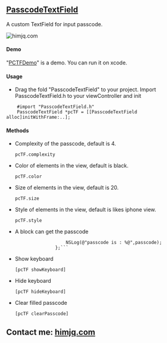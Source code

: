 ## [PasscodeTextField](https://github.com/JQ-miao/PasscodeTextField)
A custom TextField for input passcode.

![himjq.com](http://ohe9u92g1.bkt.clouddn.com/20161130_himjq-1.gif)

#### Demo
"[PCTFDemo](https://github.com/JQ-miao/PasscodeTextField/tree/master/PCTFDemo)" is a demo. You can run it on xcode.

#### Usage
- Drag the fold "PasscodeTextField" to your project. Import PasscodeTextField.h to your viewController and init   
```
    #import "PasscodeTextField.h"
    PasscodeTextField *pcTF = [[PasscodeTextField alloc]initWithFrame:..];
```

#### Methods
- Complexity of the passcode, default is 4.

    `pcTF.complexity`

- Color of elements in the view, default is black.

    `pcTF.color`

- Size of elements in the view, default is 20.

    `pcTF.size`

- Style of elements in the view, default is likes iphone view.

    `pcTF.style`

- A block can get the passcode

    ```pcTF.getPasscode = ^(NSString *passcode,PasscodeTextField *pcTF){
                       NSLog(@"passcode is : %@",passcode);
                   };```
    
- Show keyboard

    `[pcTF showKeyboard]`

- Hide keyboard

    `[pcTF hideKeyboard]`

- Clear filled passcode

    `[pcTF clearPasscode]`

## Contact me: [himjq.com](http://himjq.com)
